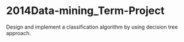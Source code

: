 2014Data-mining_Term-Project
============================

Design and implement a classification algorithm by using decision tree approach.

